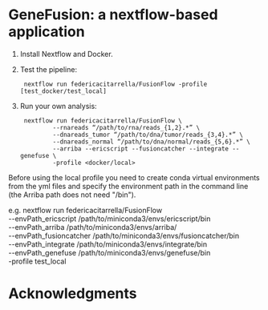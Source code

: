 # GeneFusion: a nextflow-based application

1. Install Nextflow and Docker.

2. Test the pipeline:

        nextflow run federicacitarrella/FusionFlow -profile [test_docker/test_local]

4. Run your own analysis:

        nextflow run federicacitarrella/FusionFlow \
                --rnareads “/path/to/rna/reads_{1,2}.*” \
                --dnareads_tumor “/path/to/dna/tumor/reads_{3,4}.*” \
                --dnareads_normal “/path/to/dna/normal/reads_{5,6}.*” \
                --arriba --ericscript --fusioncatcher --integrate --genefuse \
                -profile <docker/local>

Before using the local profile you need to create conda virtual environments from the yml files and specify the environment path in the command line (the Arriba path does not need "/bin").



e.g. nextflow run federicacitarrella/FusionFlow \
        --envPath_ericscript /path/to/miniconda3/envs/ericscript/bin \
        --envPath_arriba /path/to/miniconda3/envs/arriba/ \
        --envPath_fusioncatcher /path/to/miniconda3/envs/fusioncatcher/bin \
        --envPath_integrate /path/to/miniconda3/envs/integrate/bin \
        --envPath_genefuse /path/to/miniconda3/envs/genefuse/bin \
         -profile test_local


# Acknowledgments